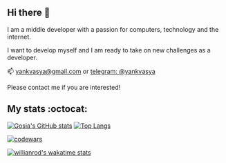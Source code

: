 ## Hi there 👋

I am a middle developer with a passion for computers, technology and the internet.

I want to develop myself and I am ready to take on new challenges as a developer.

📫 yankvasya@gmail.com or [telegram: @yankvasya](https://t.me/yankvasya)

Please contact me if you are interested!

## My stats :octocat:

[![Gosia's GitHub stats](https://github-readme-stats.vercel.app/api?username=yankvasya&show_icons=true&theme=tokyonight)](https://github.com/yankvasya?tab=repositories)
[![Top Langs](https://github-readme-stats.vercel.app/api/top-langs/?username=yankvasya&layout=compact&theme=tokyonight)](https://github.com/yankvasya?tab=repositories)

[![codewars](https://www.codewars.com/users/yankvasya/badges/large)](https://www.codewars.com/users/yankvasya)

[![willianrod's wakatime stats](https://github-readme-stats.vercel.app/api/wakatime?username=@yankvasya&theme=dark&width=50&layout=compact)](https://wakatime.com/@yankvasya)
<!--START_SECTION:waka-->
<!--END_SECTION:waka-->
